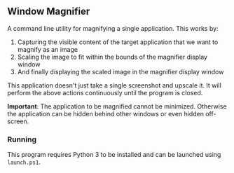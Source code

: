 Window Magnifier
---

A command line utility for magnifying a single application. This works by:
1. Capturing the visible content of the target application that we want to magnify as an image
2. Scaling the image to fit within the bounds of the magnifier display window
3. And finally displaying the scaled image in the magnifier display window

This application doesn't just take a single screenshot and upscale it. It will perform the above actions
continuously until the program is closed.

**Important**: The application to be magnified cannot be minimized. Otherwise the application can be hidden behind other
windows or even hidden off-screen.

### Running
This program requires Python 3 to be installed and can be launched using `launch.ps1`.

